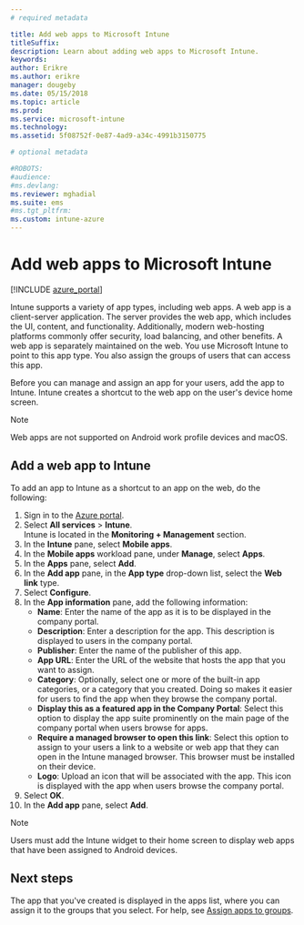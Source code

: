 ```yaml
---
# required metadata

title: Add web apps to Microsoft Intune
titleSuffix: 
description: Learn about adding web apps to Microsoft Intune.
keywords:
author: Erikre
ms.author: erikre
manager: dougeby
ms.date: 05/15/2018
ms.topic: article
ms.prod:
ms.service: microsoft-intune
ms.technology:
ms.assetid: 5f08752f-0e87-4ad9-a34c-4991b3150775

# optional metadata

#ROBOTS:
#audience:
#ms.devlang:
ms.reviewer: mghadial
ms.suite: ems
#ms.tgt_pltfrm:
ms.custom: intune-azure
---
```


# Add web apps to Microsoft Intune

[!INCLUDE [azure_portal](./includes/azure_portal.md)]

Intune supports a variety of app types, including web apps. A web app is a client-server application. The server provides the web app, which includes the UI, content, and functionality. Additionally, modern web-hosting platforms commonly offer security, load balancing, and other benefits. A web app is separately maintained on the web. You use Microsoft Intune to point to this app type. You also assign the groups of users that can access this app. 

Before you can manage and assign an app for your users, add the app to Intune. Intune creates a shortcut to the web app on the user's device home screen.

> [!Note]
> Web apps are not supported on Android work profile devices and macOS.

## Add a web app to Intune
To add an app to Intune as a shortcut to an app on the web, do the following:

1. Sign in to the [Azure portal](https://portal.azure.com).
2. Select **All services** > **Intune**.  
    Intune is located in the **Monitoring + Management** section.
3. In the **Intune** pane, select **Mobile apps**.
4. In the **Mobile apps** workload pane, under **Manage**, select **Apps**.
5. In the **Apps** pane, select **Add**.
6. In the **Add app** pane, in the **App type** drop-down list, select the **Web link** type.
7. Select **Configure**.
8. In the **App information** pane, add the following information:
	- **Name**: Enter the name of the app as it is to be displayed in the company portal.
	- **Description**: Enter a description for the app. This description is displayed to users in the company portal.
	- **Publisher**: Enter the name of the publisher of this app.
	- **App URL**: Enter the URL of the website that hosts the app that you want to assign.
	- **Category**: Optionally, select one or more of the built-in app categories, or a category that you created. Doing so makes it easier for users to find the app when they browse the company portal.
	- **Display this as a featured app in the Company Portal**: Select this option to display the app suite prominently on the main page of the company portal when users browse for apps.
	- **Require a managed browser to open this link**: Select this option to assign to your users a link to a website or web app that they can open in the Intune managed browser. This browser must be installed on their device.
	- **Logo**: Upload an icon that will be associated with the app. This icon is displayed with the app when users browse the company portal.
9. Select **OK**.
10. In the **Add app** pane, select **Add**.

> [!Note]
> Users must add the Intune widget to their home screen to display web apps that have been assigned to Android devices.

## Next steps

The app that you've created is displayed in the apps list, where you can assign it to the groups that you select. For help, see [Assign apps to groups](apps-deploy.md). 
